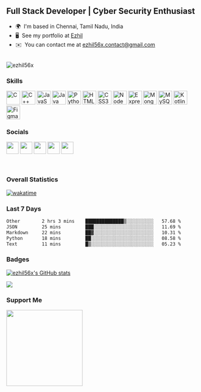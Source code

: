 Full Stack Developer | Cyber Security Enthusiast
------------------------------------------------

* 🌍  I'm based in Chennai, Tamil Nadu, India
* 🖥️  See my portfolio at [Ezhil](http://ezhil.tk)
* ✉️  You can contact me at [ezhil56x.contact@gmail.com](mailto:ezhil56x.contact@gmail.com)
<br></br>
<p align="left"> <img src="https://komarev.com/ghpvc/?username=ezhil56x&label=Profile%20views&color=0e75b6&style=flat" alt="ezhil56x" /> </p>

### Skills

<p align="left">
<a href="https://docs.microsoft.com/en-us/cpp/?view=msvc-170" target="_blank" rel="noreferrer"><img src="https://raw.githubusercontent.com/danielcranney/readme-generator/main/public/icons/skills/c-colored.svg" width="36" height="36" alt="C" /></a>
<a href="https://docs.microsoft.com/en-us/cpp/?view=msvc-170" target="_blank" rel="noreferrer"><img src="https://raw.githubusercontent.com/danielcranney/readme-generator/main/public/icons/skills/cplusplus-colored.svg" width="36" height="36" alt="C++" /></a>
<a href="https://developer.mozilla.org/en-US/docs/Web/JavaScript" target="_blank" rel="noreferrer"><img src="https://raw.githubusercontent.com/danielcranney/readme-generator/main/public/icons/skills/javascript-colored.svg" width="36" height="36" alt="JavaScript" /></a>
<a href="https://www.oracle.com/java/" target="_blank" rel="noreferrer"><img src="https://raw.githubusercontent.com/danielcranney/readme-generator/main/public/icons/skills/java-colored.svg" width="36" height="36" alt="Java" /></a>
<a href="https://www.python.org/" target="_blank" rel="noreferrer"><img src="https://raw.githubusercontent.com/danielcranney/readme-generator/main/public/icons/skills/python-colored.svg" width="36" height="36" alt="Python" /></a>
<a href="https://developer.mozilla.org/en-US/docs/Glossary/HTML5" target="_blank" rel="noreferrer"><img src="https://raw.githubusercontent.com/danielcranney/readme-generator/main/public/icons/skills/html5-colored.svg" width="36" height="36" alt="HTML5" /></a>
<a href="https://www.w3.org/TR/CSS/#css" target="_blank" rel="noreferrer"><img src="https://raw.githubusercontent.com/danielcranney/readme-generator/main/public/icons/skills/css3-colored.svg" width="36" height="36" alt="CSS3" /></a>
<a href="https://nodejs.org/en/" target="_blank" rel="noreferrer"><img src="https://raw.githubusercontent.com/danielcranney/readme-generator/main/public/icons/skills/nodejs-colored.svg" width="36" height="36" alt="NodeJS" /></a>
<a href="https://expressjs.com/" target="_blank" rel="noreferrer"><img src="https://raw.githubusercontent.com/danielcranney/readme-generator/main/public/icons/skills/express-colored.svg" width="36" height="36" alt="Express" /></a>
<a href="https://www.mongodb.com/" target="_blank" rel="noreferrer"><img src="https://raw.githubusercontent.com/danielcranney/readme-generator/main/public/icons/skills/mongodb-colored.svg" width="36" height="36" alt="MongoDB" /></a>
<a href="https://www.mysql.com/" target="_blank" rel="noreferrer"><img src="https://raw.githubusercontent.com/danielcranney/readme-generator/main/public/icons/skills/mysql-colored.svg" width="36" height="36" alt="MySQL" /></a>
<a href="https://kotlinlang.org/" target="_blank" rel="noreferrer"><img src="https://raw.githubusercontent.com/danielcranney/readme-generator/main/public/icons/skills/kotlin-colored.svg" width="36" height="36" alt="Kotlin" /></a>
<a href="https://www.figma.com/" target="_blank" rel="noreferrer"><img src="https://raw.githubusercontent.com/danielcranney/readme-generator/main/public/icons/skills/figma-colored.svg" width="36" height="36" alt="Figma" /></a>
</p>


### Socials

<p align="left"> <a href="https://discord.com/users/E Z H I L#5380" target="_blank" rel="noreferrer"><img src="https://raw.githubusercontent.com/danielcranney/readme-generator/main/public/icons/socials/discord.svg" width="32" height="32" /></a> <a href="https://www.github.com/ezhil56x" target="_blank" rel="noreferrer"><img src="https://raw.githubusercontent.com/danielcranney/readme-generator/main/public/icons/socials/github.svg" width="32" height="32" /></a> <a href="http://www.instagram.com/ezhil56x" target="_blank" rel="noreferrer"><img src="https://raw.githubusercontent.com/danielcranney/readme-generator/main/public/icons/socials/instagram.svg" width="32" height="32" /></a> <a href="https://www.linkedin.com/in/ezhilshanmugham" target="_blank" rel="noreferrer"><img src="https://raw.githubusercontent.com/danielcranney/readme-generator/main/public/icons/socials/linkedin.svg" width="32" height="32" /></a> <a href="https://www.twitter.com/ezhil56x" target="_blank" rel="noreferrer"><img src="https://raw.githubusercontent.com/danielcranney/readme-generator/main/public/icons/socials/twitter.svg" width="32" height="32" /></a></p>

<br>

### Overall Statistics
[![wakatime](https://wakatime.com/badge/user/e780b5d2-6a76-4fde-a594-4ff159327ad3.svg)](https://wakatime.com/@e780b5d2-6a76-4fde-a594-4ff159327ad3)
### Last 7 Days

<!--START_SECTION:waka-->

```txt
Other        2 hrs 3 mins    ██████████████▒░░░░░░░░░░   57.68 %
JSON         25 mins         ███░░░░░░░░░░░░░░░░░░░░░░   11.69 %
Markdown     22 mins         ██▓░░░░░░░░░░░░░░░░░░░░░░   10.31 %
Python       18 mins         ██░░░░░░░░░░░░░░░░░░░░░░░   08.58 %
Text         11 mins         █▒░░░░░░░░░░░░░░░░░░░░░░░   05.23 %
```

<!--END_SECTION:waka-->
### Badges


<a href="http://www.github.com/ezhil56x"><img src="https://github-readme-stats.vercel.app/api?username=ezhil56x&show_icons=true&hide=&count_private=true&title_color=0891b2&text_color=ffffff&icon_color=0891b2&bg_color=1c1917&hide_border=true&show_icons=true" alt="ezhil56x's GitHub stats" /></a>

<a href="http://www.github.com/ezhil56x"><img src="https://github-readme-streak-stats.herokuapp.com/?user=ezhil56x&stroke=ffffff&background=1c1917&ring=0891b2&fire=0891b2&currStreakNum=ffffff&currStreakLabel=0891b2&sideNums=ffffff&sideLabels=ffffff&dates=ffffff&hide_border=true" /></a>

### Support Me

<a href="https://www.buymeacoffee.com/ezhil56x"><img src="https://cdn.buymeacoffee.com/buttons/v2/default-yellow.png" width="200" /></a>
